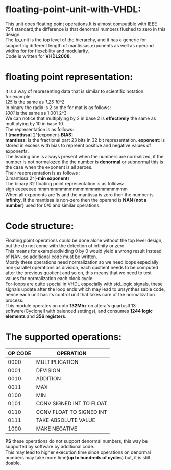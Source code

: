 # floating-point-unit-with-VHDL:
This unit does floating point operations.It is almost compatible with IEEE 754 standard,the difference is that denormal numbers flushed to zero in this design.  
The fp_unit is the top level of the hierarchy, and it has a generic for supporting different length of mantissas,exponents as well as operand widths for for flexebility and modularity.  
Code is written for **VHDL2008**.
# floating point representation:
 It is a way of representing data that is similar to scientific notation.  
for example:  
 *125*   is the same as  *1.25 10^2*  
In binary the radix is 2 so the for mat is as follows:  
*1001*   is the same as 1.001 2^3  
We can notice that multiplying by 2 in base 2 is **effectively** the same as multiplying by 10 in base 10.  
The representation is as follows:  
1.[**mantissa**] 2^[exponent-**BIAS**]  
**mantissa**: is the fractional part 23 bits in 32 bit representation.
**exponent**: is stored in excess with bias to repreent positive and negative values of exponents.  
The leading one is always present when the numbers are normalized, if the number is not normalozed the the number is **denormal** or subnormal this is the case when the exponent is all zeroes.  
Their reepresentation is as follows :  
0.mantissa 2^(-**min exponent**)  
The binary 32 floating point representation is as follows:  
sign eeeeeeee mmmmmmmmmmmmmmmmmmmmmmm  
When all exponents are 1s and the mantissa is zero then the number is **infinity**,
If the mantissa is non-zero then the operand is **NAN (not a number)** used for 0/0 and similar operations.
# Code structure:
Floating point operations could be done alone without the top level design, but the do not come with the detection of infinity or zero.  
This means for example:dividing 0 by 0 would yield a wrong result instead of NAN, so additional code must be written.  
Mostly these operations need normalization so we need loops especially non-parallel operations as division, each quotient needs to be computed after the previous quotient and so on,
this means that we need to test values for normalization each clock cycle.  
For-loops are quite special in VHDL especially with std_logic signals, these signals update after the loop ends which may lead to unsynthesisable code, hence each unit has its control 
unit that takes care of the normalization process.  
This module operates on upto **132Mhz** on altera's quartusII 13 software(CycloneII with balenced settings), and consumes **1244 logic elements** and **356 registers**. 
# The supported operations:
OP CODE | OPERATION  
--------|-----------
0000     | MULTIPLICATION  
0001     | DEVISION  
0010     | ADDITION  
0011     | MAX  
0100     | MIN   
0101     | CONV SIGNED INT TO FLOAT    
0110     | CONV FLOAT TO SIGNED INT
0111     | TAKE ABSOLUTE VALUE
1000     | MAKE NEGATIVE  

**PS** these operations do not support denormal numbers, this way be supported by software by additional code.  
This may lead to higher execution time since operations on denormal numbers may take more time(**up to hundreds of cycles**) but, it is still doable.
